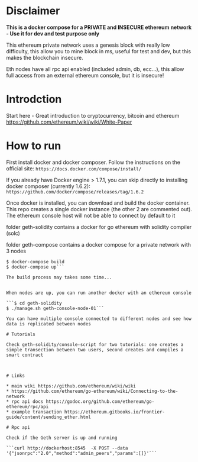 
# Disclaimer

**This is a docker compose for a PRIVATE and INSECURE ethereum network - Use it for dev and test purpose only**

This ethereum private network uses a genesis block with really low difficulty, this allow you to mine block in ms, useful for test and dev, but this makes the blockchain insecure.

Eth nodes have all rpc api enabled (included admin, db, ecc...), this allow full access from  an external ethereum console, but it is insecure!

# Introdction

Start here - Great introduction to cryptocurrency, bitcoin and ethereum   https://github.com/ethereum/wiki/wiki/White-Paper

# How to run

First install docker and docker composer. Follow the instructions on the official site:
```https://docs.docker.com/compose/install/```

If you already have Docker engine > 1.7.1, you can skip directly to installing docker composer (currently 1.6.2):
```https://github.com/docker/compose/releases/tag/1.6.2```

Once docker is installed, you can download and build the docker container.
This repo creates a single docker instance (the other 2 are commented out). The ethereum console host will not be able to connect by default to it
 
folder geth-solidity contains a docker for go ethereum with solidity compiler (solc)

folder geth-compose contains a docker compose for a private network with 3 nodes

```$ cd geth-compose
$ docker-compose build
$ docker-compose up```

The build process may takes some time...


When nodes are up, you can run another docker with an ethereum console

```$ cd geth-solidity
$ ./manage.sh geth-console-node-01```

You can have multiple console connected to different nodes and see how data is replicated between nodes

# Tutorials

Check geth-solidity/console-script for two tutorials: one creates a simple transection between two users, second creates and compiles a smart contract



# Links

* main wiki https://github.com/ethereum/wiki/wiki
* https://github.com/ethereum/go-ethereum/wiki/Connecting-to-the-network
* rpc api docs https://godoc.org/github.com/ethereum/go-ethereum/rpc/api
* example transaction https://ethereum.gitbooks.io/frontier-guide/content/sending_ether.html

# Rpc api

Check if the Geth server is up and running

```curl http://dockerhost:8545  -X POST --data '{"jsonrpc":"2.0","method":"admin_peers","params":[]}'```
